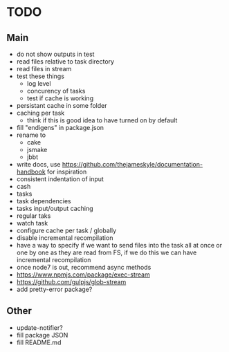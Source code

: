 # TODO

## Main
- do not show outputs in test
- read files relative to task directory
- read files in stream
- test these things
  - log level
  - concurency of tasks
  - test if cache is working
- persistant cache in some folder
- caching per task
  - think if this is good idea to have turned on by default
- fill "endigens" in package.json
- rename to
  - cake
  - jsmake
  - jbbt
- write docs, use https://github.com/thejameskyle/documentation-handbook for inspiration
- consistent indentation of input
- cash
- tasks
- task dependencies
- tasks input/output caching
- regular taks
- watch task
- configure cache per task / globally
- disable incremental recompilation
- have a way to specify if we want to send files into the task all at once or one by one as they are read from FS, if we do this we can have incremental recompilation
- once node7 is out, recommend async methods
- https://www.npmjs.com/package/exec-stream
- https://github.com/gulpjs/glob-stream
- add pretty-error package?

## Other
- update-notifier?
- fill package JSON
- fill README.md
